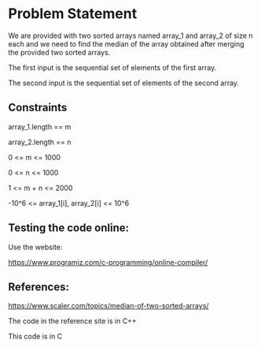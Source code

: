 # Problem Statement

We are provided with two sorted arrays named array_1 and array_2 of size n each and we need to find the median of the array obtained after merging the provided two sorted arrays.

The first input is the sequential set of elements of the first array.

The second input is the sequential set of elements of the second array.

## Constraints

array_1.length == m

array_2.length == n

0 <= m <= 1000

0 <= n <= 1000

1 <= m + n <= 2000

-10^6 <= array_1[i], array_2[i] <= 10^6



## Testing the code online:
Use the website: 

https://www.programiz.com/c-programming/online-compiler/

## References:
https://www.scaler.com/topics/median-of-two-sorted-arrays/ 

The code in the reference site is in C++
 
 This code is in C